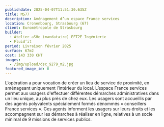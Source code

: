 ```yaml
---
publishdate: 2025-04-07T11:51:30.635Z
title: MS77
description: Aménagement d’un espace France services
location: Cronenbourg, Strasbourg (67)
client: Eurométropole de Strasbourg
builder:
  - Atelier aSHe (mandataire) EFT2E Ingénierie
  - Fluid’it
period: Livraison février 2025
surface: 67m2
cost: 143 330 €HT
images:
  - /img/upload/dsc_9279_m2.jpg
featured_image_id: 0
---
```

L’opération a pour vocation de créer un lieu de service de proximité, en aménageant uniquement l’intérieur du local.
L’espace France services permet aux usagers d'effectuer différentes démarches administratives dans un lieu unique, au plus près de chez eux. Les usagers sont accueillis par des agents polyvalents spécialement formés dénommés « conseillers France services ». Ces agents informent les usagers sur leurs droits et les accompagnent sur les démarches à réaliser en ligne, relatives à un socle minimal de 9 missions de services publics.